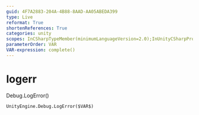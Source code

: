 ```yaml
---
guid: 4F7A2883-204A-4B88-8AAD-AA05ABEDA399
type: Live
reformat: True
shortenReferences: True
categories: unity
scopes: InCSharpTypeMember(minimumLanguageVersion=2.0);InUnityCSharpProject
parameterOrder: VAR
VAR-expression: complete()
---
```


# logerr

Debug.LogError()

```
UnityEngine.Debug.LogError($VAR$)
```

